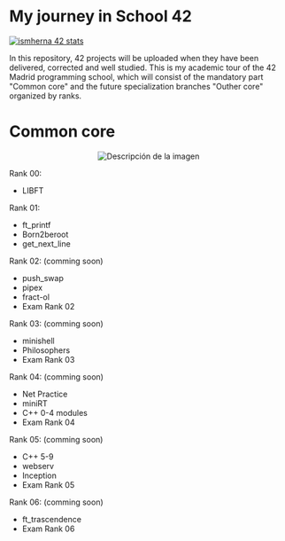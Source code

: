 # My journey in School 42
[![ismherna 42 stats](https://badge.mediaplus.ma/binary/ismherna?1337Badge=off&UM6P=off)](https://github.com/oakoudad/badge42)


In this repository, 42 projects will be uploaded when they have been delivered, corrected and well studied. This is my academic tour of the 42 Madrid programming school, which will consist of the mandatory part "Common core" and the future specialization branches "Outher core" organized by ranks.

# Common core
<p align="center">
  <img src="https://github.com/ismaelucky342/Born2code/assets/153450550/ddbe9c21-b3bf-4733-8af8-2cfe845e8cf3)https://github.com/ismaelucky342/Born2code/assets/153450550/ddbe9c21-b3bf-4733-8af8-2cfe845e8cf3" alt="Descripción de la imagen">
</p>

Rank 00:
- LIBFT
  
Rank 01:
- ft_printf
- Born2beroot
- get_next_line

Rank 02: (comming soon)
- push_swap
- pipex
- fract-ol
- Exam Rank 02

Rank 03: (comming soon)
- minishell
- Philosophers
- Exam Rank 03

Rank 04: (comming soon)
- Net Practice
- miniRT
- C++ 0-4 modules
- Exam Rank 04

Rank 05: (comming soon)
- C++ 5-9
- webserv
- Inception
- Exam Rank 05

Rank 06: (comming soon)
- ft_trascendence
- Exam Rank 06
